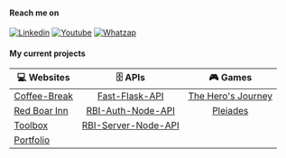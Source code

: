 #### Reach me on
[![Linkedin](https://img.shields.io/badge/LinkedIn-white?style=for-the-badge&logo=linkedin&logoColor=blue)](https://www.linkedin.com/in/fernando-de-alvarenga-medeiros/)
[![Youtube](https://img.shields.io/badge/Youtube-white?style=for-the-badge&logo=youtube&logoColor=red)](https://www.youtube.com/channel/UC4DtvxaUeEZHmqafh5mSOLg)
[![Whatzap](https://img.shields.io/badge/WhatsApp-white?style=for-the-badge&logo=whatsapp&logoColor=green)](https://wa.me/5521965858952?text=linkGithub)


#### My current projects

| 💻 **Websites**  |  🗄️ **APIs**  |  🎮 **Games**
| ----- | :-----: | :-----:
| [Coffee-Break](https://coffee-break-network.herokuapp.com/) | [Fast-Flask-API](https://github.com/Fernando-Medeiros/Fast-Flask-API) | [The Hero's Journey](https://github.com/Fernando-Medeiros/The-Hero-Journey)
| [Red Boar Inn](https://app-redboarinn.herokuapp.com/) | [RBI-Auth-Node-API](https://github.com/Fernando-Medeiros/RBI-Auth-Node-API) | [Pleiades](https://github.com/Fernando-Medeiros/Pleiades)
| [Toolbox](https://my--toolbox.herokuapp.com/) | [RBI-Server-Node-API](https://github.com/Fernando-Medeiros/RBI-Server-Node-API)
| [Portfolio](https://portfoliofam.herokuapp.com/)
